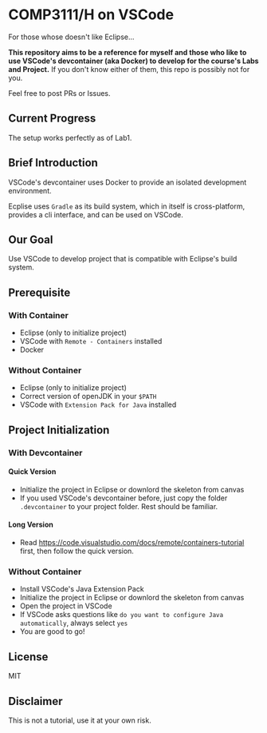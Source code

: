 # COMP3111/H on VSCode

For those whose doesn't like Eclipse...

**This repository aims to be a reference for myself and those who like to use VSCode's devcontainer (aka Docker) to develop for the course's Labs and Project.**
If you don't know either of them, this repo is possibly not for you.

Feel free to post PRs or Issues.

## Current Progress

The setup works perfectly as of Lab1.

## Brief Introduction

VSCode's devcontainer uses Docker to provide an isolated development environment.

Ecplise uses `Gradle` as its build system, which in itself is cross-platform, provides a cli interface, and can be used on VSCode.

## Our Goal

Use VSCode to develop project that is compatible with Eclipse's build system.

## Prerequisite

### With Container

* Eclipse (only to initialize project)
* VSCode with `Remote - Containers` installed
* Docker

### Without Container

* Eclipse (only to initialize project)
* Correct version of openJDK in your `$PATH`
* VSCode with `Extension Pack for Java` installed

## Project Initialization

### With Devcontainer

#### Quick Version

* Initialize the project in Eclipse or downlord the skeleton from canvas
* If you used VSCode's devcontainer before, just copy the folder `.devcontainer` to your project folder. Rest should be familiar.

#### Long Version

* Read https://code.visualstudio.com/docs/remote/containers-tutorial first, then follow the quick version.

### Without Container

* Install VSCode's Java Extension Pack
* Initialize the project in Eclipse or downlord the skeleton from canvas
* Open the project in VSCode
* If VSCode asks questions like `do you want to configure Java automatically`, always select `yes`
* You are good to go!

## License

MIT

## Disclaimer

This is not a tutorial, use it at your own risk.

